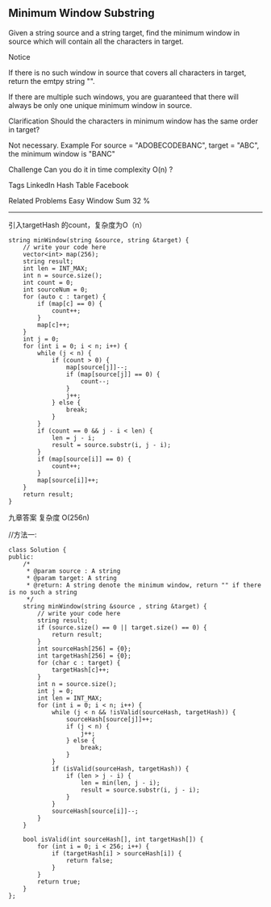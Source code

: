 ## Minimum Window Substring  ##

Given a string source and a string target, find the minimum window in source which will contain all the characters in target.

 Notice

If there is no such window in source that covers all characters in target, return the emtpy string "".

If there are multiple such windows, you are guaranteed that there will always be only one unique minimum window in source.

Clarification
Should the characters in minimum window has the same order in target?

Not necessary.
Example
For source = "ADOBECODEBANC", target = "ABC", the minimum window is "BANC"

Challenge 
Can you do it in time complexity O(n) ?

Tags 
LinkedIn Hash Table Facebook

Related Problems 
Easy Window Sum 32 %

----------

  引入targetHash 的count，复杂度为O（n） 
  
    string minWindow(string &source, string &target) {
        // write your code here
        vector<int> map(256);
        string result;
        int len = INT_MAX;
        int n = source.size();
        int count = 0;
        int sourceNum = 0;
        for (auto c : target) {
            if (map[c] == 0) {
                count++;
            }
            map[c]++;
        }
        int j = 0;
        for (int i = 0; i < n; i++) {
            while (j < n) {
                if (count > 0) {
                    map[source[j]]--;
                    if (map[source[j]] == 0) {
                        count--;
                    }
                    j++;
                } else {
                    break;
                }
            }
            if (count == 0 && j - i < len) {
                len = j - i;
                result = source.substr(i, j - i);
            }
            if (map[source[i]] == 0) {
                count++;
            }
            map[source[i]]++;
        }
        return result;
    }

九章答案
复杂度 O(256n)

//方法一:

	class Solution {
	public:
	    /*
	     * @param source : A string
	     * @param target: A string
	     * @return: A string denote the minimum window, return "" if there is no such a string
	     */
	    string minWindow(string &source , string &target) {
	        // write your code here
	        string result;
	        if (source.size() == 0 || target.size() == 0) {
	            return result;
	        }
	        int sourceHash[256] = {0};
	        int targetHash[256] = {0};
	        for (char c : target) {
	            targetHash[c]++;
	        }
	        int n = source.size();
	        int j = 0;
	        int len = INT_MAX;
	        for (int i = 0; i < n; i++) {
	            while (j < n && !isValid(sourceHash, targetHash)) {
	                sourceHash[source[j]]++;
	                if (j < n) {
	                    j++;
	                } else {
	                    break;
	                }
	            }
	            if (isValid(sourceHash, targetHash)) {
	                if (len > j - i) {
	                    len = min(len, j - i);
	                    result = source.substr(i, j - i);
	                }
	            }
	            sourceHash[source[i]]--;
	        }
	    }
	    
	    bool isValid(int sourceHash[], int targetHash[]) {
	        for (int i = 0; i < 256; i++) {
	            if (targetHash[i] > sourceHash[i]) {
	                return false;
	            }
	        }
	        return true;
	    }
	};